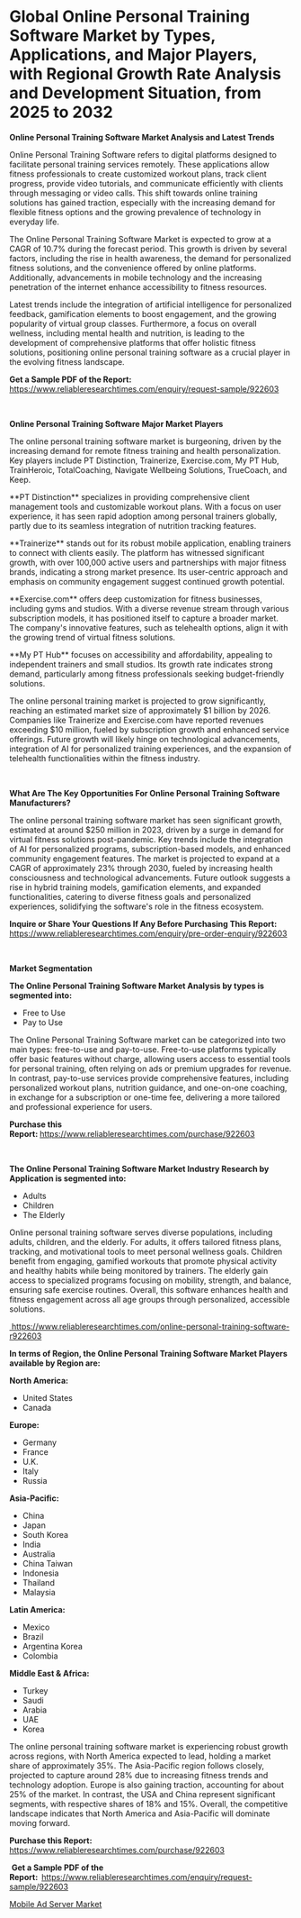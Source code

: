 <p><h1>Global Online Personal Training Software Market by Types, Applications, and Major Players, with Regional Growth Rate Analysis and Development Situation, from 2025 to 2032</h1></p><p><strong>Online Personal Training Software Market Analysis and Latest Trends</strong></p>
<p><p>Online Personal Training Software refers to digital platforms designed to facilitate personal training services remotely. These applications allow fitness professionals to create customized workout plans, track client progress, provide video tutorials, and communicate efficiently with clients through messaging or video calls. This shift towards online training solutions has gained traction, especially with the increasing demand for flexible fitness options and the growing prevalence of technology in everyday life.</p><p>The Online Personal Training Software Market is expected to grow at a CAGR of 10.7% during the forecast period. This growth is driven by several factors, including the rise in health awareness, the demand for personalized fitness solutions, and the convenience offered by online platforms. Additionally, advancements in mobile technology and the increasing penetration of the internet enhance accessibility to fitness resources. </p><p>Latest trends include the integration of artificial intelligence for personalized feedback, gamification elements to boost engagement, and the growing popularity of virtual group classes. Furthermore, a focus on overall wellness, including mental health and nutrition, is leading to the development of comprehensive platforms that offer holistic fitness solutions, positioning online personal training software as a crucial player in the evolving fitness landscape.</p></p>
<p><strong>Get a Sample PDF of the Report:&nbsp;</strong> <a href="https://www.reliableresearchtimes.com/enquiry/request-sample/922603?utm_campaign=2117&utm_medium=2&utm_source=Github&utm_content=ia&utm_term=07032025&utm_id=online-personal-training-software">https://www.reliableresearchtimes.com/enquiry/request-sample/922603</a></p>
<p>&nbsp;</p>
<p><strong>Online Personal Training Software Major Market Players</strong></p>
<p><p>The online personal training software market is burgeoning, driven by the increasing demand for remote fitness training and health personalization. Key players include PT Distinction, Trainerize, Exercise.com, My PT Hub, TrainHeroic, TotalCoaching, Navigate Wellbeing Solutions, TrueCoach, and Keep.</p><p>**PT Distinction** specializes in providing comprehensive client management tools and customizable workout plans. With a focus on user experience, it has seen rapid adoption among personal trainers globally, partly due to its seamless integration of nutrition tracking features. </p><p>**Trainerize** stands out for its robust mobile application, enabling trainers to connect with clients easily. The platform has witnessed significant growth, with over 100,000 active users and partnerships with major fitness brands, indicating a strong market presence. Its user-centric approach and emphasis on community engagement suggest continued growth potential.</p><p>**Exercise.com** offers deep customization for fitness businesses, including gyms and studios. With a diverse revenue stream through various subscription models, it has positioned itself to capture a broader market. The company's innovative features, such as telehealth options, align it with the growing trend of virtual fitness solutions.</p><p>**My PT Hub** focuses on accessibility and affordability, appealing to independent trainers and small studios. Its growth rate indicates strong demand, particularly among fitness professionals seeking budget-friendly solutions.</p><p>The online personal training market is projected to grow significantly, reaching an estimated market size of approximately $1 billion by 2026. Companies like Trainerize and Exercise.com have reported revenues exceeding $10 million, fueled by subscription growth and enhanced service offerings. Future growth will likely hinge on technological advancements, integration of AI for personalized training experiences, and the expansion of telehealth functionalities within the fitness industry.</p></p>
<p>&nbsp;</p>
<p><strong>What Are The Key Opportunities For Online Personal Training Software Manufacturers?</strong></p>
<p><p>The online personal training software market has seen significant growth, estimated at around $250 million in 2023, driven by a surge in demand for virtual fitness solutions post-pandemic. Key trends include the integration of AI for personalized programs, subscription-based models, and enhanced community engagement features. The market is projected to expand at a CAGR of approximately 23% through 2030, fueled by increasing health consciousness and technological advancements. Future outlook suggests a rise in hybrid training models, gamification elements, and expanded functionalities, catering to diverse fitness goals and personalized experiences, solidifying the software's role in the fitness ecosystem.</p></p>
<p><strong>Inquire or Share Your Questions If Any Before Purchasing This Report:</strong> <a href="https://www.reliableresearchtimes.com/enquiry/pre-order-enquiry/922603?utm_campaign=2117&utm_medium=2&utm_source=Github&utm_content=ia&utm_term=07032025&utm_id=online-personal-training-software">https://www.reliableresearchtimes.com/enquiry/pre-order-enquiry/922603</a></p>
<p>&nbsp;</p>
<p><strong>Market Segmentation</strong></p>
<p><strong>The Online Personal Training Software Market Analysis by types is segmented into:</strong></p>
<p><ul><li>Free to Use</li><li>Pay to Use</li></ul></p>
<p><p>The Online Personal Training Software market can be categorized into two main types: free-to-use and pay-to-use. Free-to-use platforms typically offer basic features without charge, allowing users access to essential tools for personal training, often relying on ads or premium upgrades for revenue. In contrast, pay-to-use services provide comprehensive features, including personalized workout plans, nutrition guidance, and one-on-one coaching, in exchange for a subscription or one-time fee, delivering a more tailored and professional experience for users.</p></p>
<p><strong>Purchase this Report:&nbsp;</strong><a href="https://www.reliableresearchtimes.com/purchase/922603?utm_campaign=2117&utm_medium=2&utm_source=Github&utm_content=ia&utm_term=07032025&utm_id=online-personal-training-software">https://www.reliableresearchtimes.com/purchase/922603</a></p>
<p>&nbsp;</p>
<p><strong>The Online Personal Training Software Market Industry Research by Application is segmented into:</strong></p>
<p><ul><li>Adults</li><li>Children</li><li>The Elderly</li></ul></p>
<p><p>Online personal training software serves diverse populations, including adults, children, and the elderly. For adults, it offers tailored fitness plans, tracking, and motivational tools to meet personal wellness goals. Children benefit from engaging, gamified workouts that promote physical activity and healthy habits while being monitored by trainers. The elderly gain access to specialized programs focusing on mobility, strength, and balance, ensuring safe exercise routines. Overall, this software enhances health and fitness engagement across all age groups through personalized, accessible solutions.</p></p>
<p><a href="https://www.reliableresearchtimes.com/online-personal-training-software-r922603?utm_campaign=2117&utm_medium=2&utm_source=Github&utm_content=ia&utm_term=07032025&utm_id=online-personal-training-software">&nbsp;https://www.reliableresearchtimes.com/online-personal-training-software-r922603</a></p>
<p><strong>In terms of Region, the Online Personal Training Software Market Players available by Region are:</strong></p>
<p>
    <p> <strong> North America: </strong>
        <ul>
            <li>United States</li>
            <li>Canada</li>
        </ul>
        </p> 
    <p> <strong> Europe: </strong>
        <ul>
            <li>Germany</li>
            <li>France</li>
            <li>U.K.</li>
            <li>Italy</li>
            <li>Russia</li>
        </ul>
        </p> 
    <p> <strong> Asia-Pacific: </strong>
        <ul>
            <li>China</li>
            <li>Japan</li>
            <li>South Korea</li>
            <li>India</li>
            <li>Australia</li>
            <li>China Taiwan</li>
            <li>Indonesia</li>
            <li>Thailand</li>
            <li>Malaysia</li>
        </ul>
        </p> 
    <p> <strong> Latin America: </strong>
        <ul>
            <li>Mexico</li>
            <li>Brazil</li>
            <li>Argentina Korea</li>
            <li>Colombia</li>
        </ul>
        </p> 
    <p> <strong> Middle East & Africa: </strong>
        <ul>
            <li>Turkey</li>
            <li>Saudi</li>
            <li>Arabia</li>
            <li>UAE</li>
            <li>Korea</li>
        </ul>
    </p>
    </p>
<p><p>The online personal training software market is experiencing robust growth across regions, with North America expected to lead, holding a market share of approximately 35%. The Asia-Pacific region follows closely, projected to capture around 28% due to increasing fitness trends and technology adoption. Europe is also gaining traction, accounting for about 25% of the market. In contrast, the USA and China represent significant segments, with respective shares of 18% and 15%. Overall, the competitive landscape indicates that North America and Asia-Pacific will dominate moving forward.</p></p>
<p><strong>Purchase this Report: </strong><a href="https://www.reliableresearchtimes.com/purchase/922603?utm_campaign=2117&utm_medium=2&utm_source=Github&utm_content=ia&utm_term=07032025&utm_id=online-personal-training-software">https://www.reliableresearchtimes.com/purchase/922603</a></p>
<p>&nbsp;<strong>Get a Sample PDF of the Report:&nbsp;&nbsp;</strong><a href="https://www.reliableresearchtimes.com/enquiry/request-sample/922603?utm_campaign=2117&utm_medium=2&utm_source=Github&utm_content=ia&utm_term=07032025&utm_id=online-personal-training-software">https://www.reliableresearchtimes.com/enquiry/request-sample/922603</a></p>
<p><strong></strong></p>
<p><p><a href="https://github.com/nathandecarvalho/Market-Research-Report-List-6/blob/main/mobile-ad-server-market.md?utm_campaign=2117&utm_medium=2&utm_source=Github&utm_content=ia&utm_term=07032025&utm_id=online-personal-training-software">Mobile Ad Server Market</a></p></p>